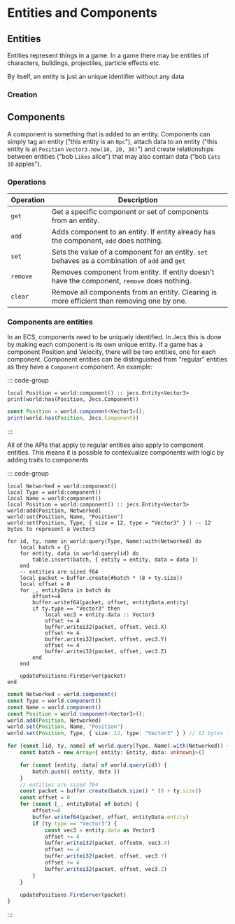 # Entities and Components

## Entities
Entities represent things in a game. In a game there may be entities of characters, buildings, projectiles, particle effects etc.

By itself, an entity is just an unique identifier without any data

### Creation

## Components
A component is something that is added to an entity. Components can simply tag an entity ("this entity is an `Npc`"), attach data to an entity ("this entity is at `Position` `Vector3.new(10, 20, 30)`") and create relationships between entities ("bob `Likes` alice") that may also contain data ("bob `Eats` `10` apples").

### Operations
Operation | Description
----------|------------
`get`     | Get a specific component or set of components from an entity.
`add`     | Adds component to an entity. If entity already has the component, `add` does nothing.
`set`     | Sets the value of a component for an entity. `set` behaves as a combination of `add` and `get`
`remove`  | Removes component from entity. If entity doesn't have the component, `remove` does nothing.
`clear`   | Remove all components from an entity. Clearing is more efficient than removing one by one.

### Components are entities

In an ECS, components need to be uniquely identified. In Jecs this is done by making each component is its own unique entity. If a game has a component Position and Velocity, there will be two entities, one for each component. Component entities can be distinguished from "regular" entities as they have a `Component` component. An example:

::: code-group

```luau [luau]
local Position = world:component() :: jecs.Entity<Vector3>
print(world:has(Position, Jecs.Component))
```

```typescript [typescript]
const Position = world.component<Vector3>();
print(world.has(Position, Jecs.Component))
```

:::

All of the APIs that apply to regular entities also apply to component entities. This means it is possible to contexualize components with logic by adding traits to components

::: code-group

```luau [luau]
local Networked = world:component()
local Type = world:component()
local Name = world:component()
local Position = world:component() :: jecs.Entity<Vector3>
world:add(Position, Networked)
world:set(Position, Name, "Position")
world:set(Position, Type, { size = 12, type = "Vector3" } ) -- 12 bytes to represent a Vector3

for id, ty, name in world:query(Type, Name):with(Networked) do
    local batch = {}
    for entity, data in world:query(id) do
        table.insert(batch, { entity = entity, data = data })
    end
    -- entities are sized f64
    local packet = buffer.create(#batch * (8 + ty.size))
    local offset = 0
    for _, entityData in batch do
        offset+=8
        buffer.writef64(packet, offset, entityData.entity)
        if ty.type == "Vector3" then
            local vec3 = entity.data :: Vector3
            offset += 4
            buffer.writei32(packet, offset, vec3.X)
            offset += 4
            buffer.writei32(packet, offset, vec3.Y)
            offset += 4
            buffer.writei32(packet, offset, vec3.Z)
        end
    end

    updatePositions:FireServer(packet)
end
```

```typescript [typescript]
const Networked = world.component()
const Type = world.component()
const Name = world.component()
const Position = world.component<Vector3>();
world.add(Position, Networked)
world.set(Position, Name, "Position")
world.set(Position, Type, { size: 12, type: "Vector3" } ) // 12 bytes to represent a Vector3

for (const [id, ty, name] of world.query(Type, Name).with(Networked)) {
    const batch = new Array<{ entity: Entity, data: unknown}>()

    for (const [entity, data] of world.query(id)) {
        batch.push({ entity, data })
    }
    // entities are sized f64
    const packet = buffer.create(batch.size() * (8 + ty.size))
    const offset = 0
    for (const [_, entityData] of batch) {
        offset+=8
        buffer.writef64(packet, offset, entityData.entity)
        if (ty.type == "Vector3") {
            const vec3 = entity.data as Vector3
            offset += 4
            buffer.writei32(packet, offsetm, vec3.X)
            offset += 4
            buffer.writei32(packet, offset, vec3.Y)
            offset += 4
            buffer.writei32(packet, offset, vec3.Z)
        }
    }

    updatePositions.FireServer(packet)
}
```

:::
